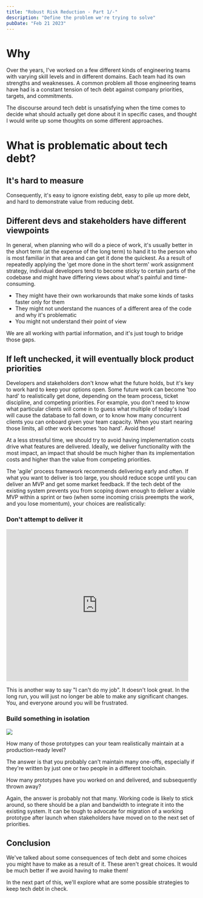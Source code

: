 ```yaml
---
title: "Robust Risk Reduction - Part 1/-"
description: "Define the problem we're trying to solve"
pubDate: "Feb 21 2023"
---
```


# Why

Over the years, I've worked on a few different kinds of engineering teams with varying skill levels and in different domains.
Each team had its own strengths and weaknesses. A common problem all those engineering teams have had is a constant tension
of tech debt against company priorities, targets, and commitments.

The discourse around tech debt is unsatisfying when the time comes to decide what should actually get done about it in specific
cases, and thought I would write up some thoughts on some different approaches.

# What is problematic about tech debt?

## It's hard to measure

Consequently, it's easy to ignore existing debt, easy to pile up more debt, and hard to demonstrate value from reducing debt.

## Different devs and stakeholders have different viewpoints

In general, when planning who will do a piece of work, it's usually better in the short term (at the expense of the long term)
to hand it to the person who is most familiar in that area and can get it done the quickest. As a result of repeatedly
applying the 'get more done in the short term' work assignment strategy, individual developers tend to become sticky to certain
parts of the codebase and might have differing views about what's painful and time-consuming.

- They might have their own workarounds that make some kinds of tasks faster only for them
- They might not understand the nuances of a different area of the code and why it's problematic
- You might not understand their point of view

We are all working with partial information, and it's just tough to bridge those gaps.

## If left unchecked, it will eventually block product priorities

Developers and stakeholders don't know what the future holds, but it's key to work hard to keep your options open. Some future
work can become 'too hard' to realistically get done, depending on the team process, ticket discipline, and competing priorities.
For example, you don't need to know what particular clients will come in to guess what multiple of today's load will cause the
database to fall down, or to know how many concurrent clients you can onboard given your team capacity. When you start nearing those limits, all other work becomes 'too hard'. Avoid those!

At a less stressful time, we should try to avoid having implementation costs drive what features are delivered. Ideally, we
deliver functionality with the most impact, an impact that should be much higher than its implementation costs and higher
than the value from competing priorities.

The 'agile' process framework recommends delivering early and often. If what you want to deliver is too large, you should reduce scope until
you can deliver an MVP and get some market feedback. If the tech debt of the existing system prevents you from scoping down enough to deliver a viable MVP within a sprint or two (when some incoming crisis preempts the work, and you lose momentum),
your choices are realistically:

### Don't attempt to deliver it

<iframe src="https://giphy.com/embed/Yycc82XEuWDaLLi2GV" width="480" height="400" frameBorder="0" class="giphy-embed mx-auto" allowFullScreen></iframe>

This is another way to say "I can't do my job". It doesn't look great. In the long run, you will just no longer be able to make any
significant changes. You, and everyone around you will be frustrated.

### Build something in isolation

<img class="mx-auto" src="https://imgs.xkcd.com/comics/standards.png" />

How many of those prototypes can your team realistically maintain at a production-ready level?

The answer is that you probably can't maintain many one-offs, especially if they're written by just one or two people in a
different toolchain.

How many prototypes have you worked on and delivered, and subsequently thrown away?

Again, the answer is probably not that many. Working code is likely to stick around, so there should be a
plan and bandwidth to integrate it into the existing system. It can be tough to advocate for migration
of a working prototype after launch when stakeholders have moved on to the next set of priorities.

## Conclusion

We've talked about some consequences of tech debt and some choices you might have to make as a result of it.
These aren't great choices. It would be much better if we avoid having to make them!

In the next part of this, we'll explore what are some possible strategies to keep tech debt in check.
